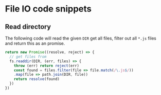 # File IO code snippets


## Read directory

The following code will read the given `DIR` get all files, filter out all `*.js`
files and return this as an promise.

```js
return new Promise((resolve, reject) => {
  // get files from
  fs.readdir(DIR, (err, files) => {
    throw (err) return reject(err)
    const found = files.filter(file => file.match(/\.js$/))
    .map(file => path.join(DIR, file))
    return resolve(found)
  })
})
```
